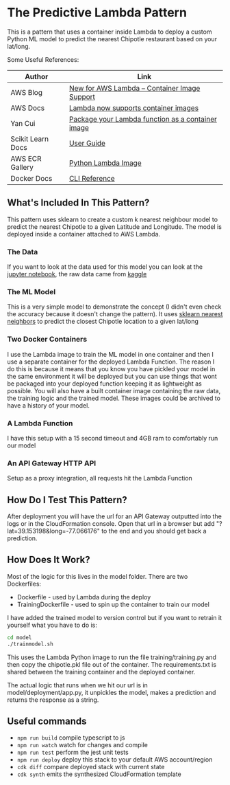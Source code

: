 # The Predictive Lambda Pattern

This is a pattern that uses a container inside Lambda to deploy a custom Python ML model to predict the nearest Chipotle restaurant based on your lat/long.

Some Useful References:

| Author        | Link           |
| ------------- | ------------- |
| AWS Blog | [New for AWS Lambda – Container Image Support](https://aws.amazon.com/blogs/aws/new-for-aws-lambda-container-image-support/) |
| AWS Docs | [Lambda now supports container images](https://aws.amazon.com/about-aws/whats-new/2020/12/aws-lambda-now-supports-container-images-as-a-packaging-format/) |
| Yan Cui | [Package your Lambda function as a container image](https://lumigo.io/blog/package-your-lambda-function-as-a-container-image/) |
| Scikit Learn Docs | [User Guide](https://scikit-learn.org/stable/user_guide.html) |
| AWS ECR Gallery | [Python Lambda Image](https://gallery.ecr.aws/lambda/python) |
| Docker Docs | [CLI Reference](https://docs.docker.com/reference/) |

## What's Included In This Pattern?
This pattern uses sklearn to create a custom k nearest neighbour model to predict the nearest Chipotle to a given Latitude and Longitude. The model is deployed inside a container attached to AWS Lambda.

### The Data
If you want to look at the data used for this model you can look at the [jupyter notebook](model/training/Chipotle.ipynb), the raw data came from [kaggle](https://www.kaggle.com/jeffreybraun/chipotle-locations)

### The ML Model
This is a very simple model to demonstrate the concept (I didn't even check the accuracy because it doesn't change the pattern). It uses [sklearn nearest neighbors](https://scikit-learn.org/stable/modules/neighbors.html) to predict the closest Chipotle location to a given lat/long

### Two Docker Containers
I use the Lambda image to train the ML model in one container and then I use a separate container for the deployed Lambda Function. The reason I do this is because it means that you know you have pickled your model in the same environment it will be deployed but you can use things that wont be packaged into your deployed function keeping it as lightweight as possible. You will also have a built container image containing the raw data, the training logic and the trained model. These images could be archived to have a history of your model.

### A Lambda Function
I have this setup with a 15 second timeout and 4GB ram to comfortably run our model

### An API Gateway HTTP API
Setup as a proxy integration, all requests hit the Lambda Function

## How Do I Test This Pattern?

After deployment you will have the url for an API Gateway outputted into the logs or in the CloudFormation console. Open that url in a browser but add "?lat=39.153198&long=-77.066176" to the end and you should get back a prediction.

## How Does It Work?

Most of the logic for this lives in the model folder. There are two Dockerfiles:
- Dockerfile - used by Lambda during the deploy
- TrainingDockerfile - used to spin up the container to train our model

I have added the trained model to version control but if you want to retrain it yourself what you have to do is:

```bash
cd model
./trainmodel.sh
```

This uses the Lambda Python image to run the file training/training.py and then copy the chipotle.pkl file out of the container. The requirements.txt is shared between the training container and the deployed container.

The actual logic that runs when we hit our url is in model/deployment/app.py, it unpickles the model, makes a prediction and returns the response as a string.

## Useful commands

 * `npm run build`   compile typescript to js
 * `npm run watch`   watch for changes and compile
 * `npm run test`    perform the jest unit tests
 * `npm run deploy`      deploy this stack to your default AWS account/region
 * `cdk diff`        compare deployed stack with current state
 * `cdk synth`       emits the synthesized CloudFormation template
